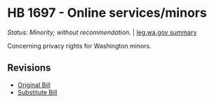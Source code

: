 # HB 1697 - Online services/minors
*Status: Minority; without recommendation.* | [leg.wa.gov summary](https://app.leg.wa.gov/billsummary?BillNumber=1697&Year=2021)

Concerning privacy rights for Washington minors.

## Revisions
* [Original Bill](1/)
* [Substitute Bill](S/)